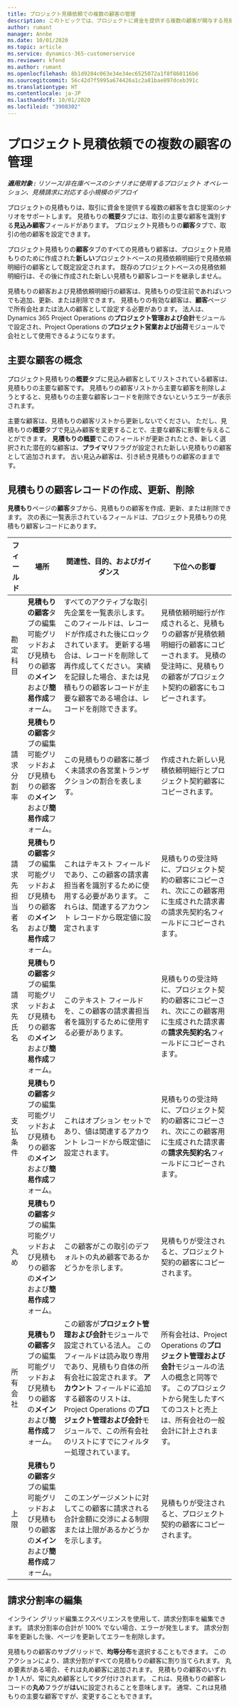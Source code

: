 ```yaml
---
title: プロジェクト見積依頼での複数の顧客の管理
description: このトピックでは、プロジェクトに資金を提供する複数の顧客が関与する見積もりの作業について説明します。
author: rumant
manager: Annbe
ms.date: 10/01/2020
ms.topic: article
ms.service: dynamics-365-customerservice
ms.reviewer: kfend
ms.author: rumant
ms.openlocfilehash: 8b1d9284c063e34e34ec6525072a1f8f860116b6
ms.sourcegitcommit: 56c42d7f5995a674426a1c2a81bae897dceb391c
ms.translationtype: HT
ms.contentlocale: ja-JP
ms.lasthandoff: 10/01/2020
ms.locfileid: "3908302"
---
```

# <a name="manage-multiple-customers-on-project-quotes"></a>プロジェクト見積依頼での複数の顧客の管理

_**適用対象 :** リソース/非在庫ベースのシナリオに使用するプロジェクト オペレーション、見積請求に対応する小規模のデプロイ_

プロジェクトの見積もりは、取引に資金を提供する複数の顧客を含む提案のシナリオをサポートします。 見積もりの**概要**タブには、取引の主要な顧客を識別する**見込み顧客**フィールドがあります。 プロジェクト見積もりの**顧客**タブで、取引の他の顧客を設定できます。

プロジェクト見積もりの**顧客**タブのすべての見積もり顧客は、プロジェクト見積もりのために作成された**新しい**プロジェクトベースの見積依頼明細行で見積依頼明細行の顧客として既定設定されます。 既存のプロジェクトベースの見積依頼明細行は、その後に作成された新しい見積もり顧客レコードを継承しません。

見積もりの顧客および見積依頼明細行の顧客は、見積もりの受注前であればいつでも追加、更新、または削除できます。 見積もりの有効な顧客は、**顧客**ページで所有会社または法人の顧客として設定する必要があります。 法人は、Dynamics 365 Project Operations の**プロジェクト管理および会計**モジュールで設定され、Project Operations の**プロジェクト営業および出荷**モジュールで会社として使用できるようになります。

## <a name="concept-of-a-primary-customer"></a>主要な顧客の概念

プロジェクト見積もりの**概要**タブに見込み顧客としてリストされている顧客は、見積もりの主要な顧客です。 見積もりの顧客リストから主要な顧客を削除しようとすると、見積もりの主要な顧客レコードを削除できないというエラーが表示されます。

主要な顧客は、見積もりの顧客リストから更新しないでください。 ただし、見積もりの**概要**タブで見込み顧客を変更することで、主要な顧客に影響を与えることができます。 **見積もりの概要**でこのフィールドが更新されたとき、新しく選択された潜在的な顧客は、**プライマリ**フラグが設定された新しい見積もりの顧客として追加されます。 古い見込み顧客は、引き続き見積もりの顧客のままです。

## <a name="create-update-or-delete-a-quote-customer-record"></a>見積もりの顧客レコードの作成、更新、削除

**見積もり**ページの**顧客**タブから、見積もりの顧客を作成、更新、または削除できます。 次の表に一覧表示されているフィールドは、プロジェクト見積もりの見積もり顧客レコードにあります。

| **フィールド** | **場所** | **関連性、目的、およびガイダンス** | **下位への影響** |
| --- | --- | --- | --- |
| 勘定科目 | **見積もりの顧客**タブの編集可能グリッドおよび見積もりの顧客の**メイン**および**簡易作成**フォーム。 | すべてのアクティブな取引先企業を一覧表示します。 このフィールドは、レコードが作成された後にロックされています。 更新する場合は、レコードを削除して再作成してください。 実績を記録した場合、または見積もりの顧客レコードが主要な顧客である場合は、レコードを削除できます。 | 見積依頼明細行が作成されると、見積もりの顧客が見積依頼明細行の顧客にコピーされます。 見積の受注時に、見積もりの顧客がプロジェクト契約の顧客にもコピーされます。 |
| 請求分割率 | **見積もりの顧客**タブの編集可能グリッドおよび見積もりの顧客の**メイン**および**簡易作成**フォーム。 | この見積もりの顧客に基づく未請求の各営業トランザクションの割合を表します。 | 作成された新しい見積依頼明細行とプロジェクト契約顧客にコピーされます。 |
| 請求先担当者名 | **見積もりの顧客**タブの編集可能グリッドおよび見積もりの顧客の**メイン**および**簡易作成**フォーム。 | これはテキスト フィールドであり、この顧客の請求書担当者を識別するために使用する必要があります。 これらは、関連するアカウント レコードから既定値に設定されます | 見積もりの受注時に、プロジェクト契約の顧客にコピーされ、次にこの顧客用に生成された請求書の請求先契約名フィールドにコピーされます。 |
| 請求先氏名 | **見積もりの顧客**タブの編集可能グリッドおよび見積もりの顧客の**メイン**および**簡易作成**フォーム。 | このテキスト フィールドを、この顧客の請求書担当者を識別するために使用する必要があります。 | 見積もりの受注時に、プロジェクト契約の顧客にコピーされ、次にこの顧客用に生成された請求書の**請求先契約名**フィールドにコピーされます。 |
| 支払条件 | **見積もりの顧客**タブの編集可能グリッドおよび見積もりの顧客の**メイン**および**簡易作成**フォーム。 | これはオプション セットであり、値は関連するアカウント レコードから既定値に設定されます。 | 見積もりの受注時に、プロジェクト契約の顧客にコピーされ、次にこの顧客用に生成された請求書の**請求先契約名**フィールドにコピーされます。 |
| 丸め | **見積もりの顧客**タブの編集可能グリッドおよび見積もりの顧客の**メイン**および**簡易作成**フォーム。 | この顧客がこの取引のデフォルトの丸め顧客であるかどうかを示します。 | 見積もりが受注されると、プロジェクト契約の顧客にコピーされます。 |
| 所有会社 | **見積もりの顧客**タブの編集可能グリッドおよび見積もりの顧客の**メイン**および**簡易作成**フォーム。 | この顧客が**プロジェクト管理および会計**モジュールで設定されている法人。 このフィールドは読み取り専用であり、見積もり自体の所有会社に設定されます。 **アカウント** フィールドに追加する顧客のリストは、Project Operations の**プロジェクト管理および会計**モジュールで、この所有会社のリストにすでにフィルター処理されています。 | 所有会社は、Project Operations の**プロジェクト管理および会計**モジュールの法人の概念と同等です。 このプロジェクトから発生したすべてのコストと売上は、所有会社の一般会計に計上されます。 |
| 上限 | **見積もりの顧客**タブの編集可能グリッドおよび見積もりの顧客の**メイン**および**簡易作成**フォーム。 | このエンゲージメントに対してこの顧客に請求される合計金額に交渉による制限または上限があるかどうかを示します。 | 見積もりが受注されると、プロジェクト契約の顧客にコピーされます。 |

## <a name="editing-billing-split-percentages"></a>請求分割率の編集

インライン グリッド編集エクスペリエンスを使用して、請求分割率を編集できます。 請求分割率の合計が 100% でない場合、エラーが発生します。 請求分割率を更新した後、ページを更新してエラーを削除します。

見積もりの顧客のサブグリッドで、**均等分布**を選択することもできます。 このアクションにより、請求分割がすべての見積もりの顧客に割り当てられます。 丸め要素がある場合、それは丸め顧客に追加されます。 見積もりの顧客のいずれか 1 人が、常に丸め顧客としてタグ付けされます。 これは、見積もりの顧客レコードの**丸め**フラグが**はい**に設定されることを意味します。 通常、これは見積もりの主要な顧客ですが、変更することもできます。